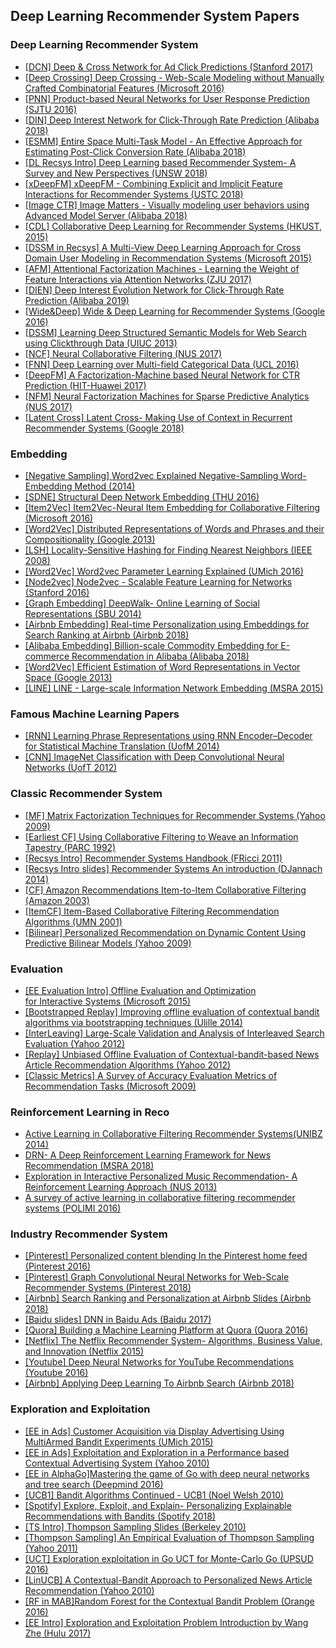 <h2> Deep Learning Recommender System Papers </h2>


<h3>Deep Learning Recommender System</h3>
<ul>
<li><a href="https://github.com/manjunath5496/DL-Recommender-System-Papers/blob/master/%5BDCN%5D%20Deep%20%26%20Cross%20Network%20for%20Ad%20Click%20Predictions%20%28Stanford%202017%29.pdf">[DCN] Deep &amp; Cross Network for Ad Click Predictions (Stanford 2017)</a></li>
<li><a href="https://github.com/manjunath5496/DL-Recommender-System-Papers/blob/master/%5BDeep%20Crossing%5D%20Deep%20Crossing%20-%20Web-Scale%20Modeling%20without%20Manually%20Crafted%20Combinatorial%20Features%20%28Microsoft%202016%29.pdf">[Deep Crossing] Deep Crossing - Web-Scale Modeling without Manually Crafted Combinatorial Features (Microsoft 2016)</a></li>
<li><a href="https://github.com/manjunath5496/DL-Recommender-System-Papers/blob/master/%5BPNN%5D%20Product-based%20Neural%20Networks%20for%20User%20Response%20Prediction%20%28SJTU%202016%29.pdf">[PNN] Product-based Neural Networks for User Response Prediction (SJTU 2016)</a></li>
<li><a href="https://github.com/manjunath5496/DL-Recommender-System-Papers/blob/master/%5BDIN%5D%20Deep%20Interest%20Network%20for%20Click-Through%20Rate%20Prediction%20%28Alibaba%202018%29.pdf">[DIN] Deep Interest Network for Click-Through Rate Prediction (Alibaba 2018)</a></li>
<li><a href="https://github.com/manjunath5496/DL-Recommender-System-Papers/blob/master/%5BESMM%5D%20Entire%20Space%20Multi-Task%20Model%20-%20An%20Effective%20Approach%20for%20Estimating%20Post-Click%20Conversion%20Rate%20%28Alibaba%202018%29.pdf">[ESMM] Entire Space Multi-Task Model - An Effective Approach for Estimating Post-Click Conversion Rate (Alibaba 2018)</a></li>
<li><a href="https://github.com/manjunath5496/DL-Recommender-System-Papers/blob/master/%5BDL%20Recsys%20Intro%5D%20Deep%20Learning%20based%20Recommender%20System-%20A%20Survey%20and%20New%20Perspectives%20%28UNSW%202018%29.pdf">[DL Recsys Intro] Deep Learning based Recommender System- A Survey and New Perspectives (UNSW 2018)</a></li>
<li><a href="https://github.com/manjunath5496/DL-Recommender-System-Papers/blob/master/%5BxDeepFM%5D%20xDeepFM%20-%20Combining%20Explicit%20and%20Implicit%20Feature%20Interactions%20for%20Recommender%20Systems%20%28USTC%202018%29.pdf">[xDeepFM] xDeepFM - Combining Explicit and Implicit Feature Interactions for Recommender Systems (USTC 2018)</a></li>
<li><a href="https://github.com/manjunath5496/DL-Recommender-System-Papers/blob/master/%5BImage%20CTR%5D%20Image%20Matters%20-%20Visually%20modeling%20user%20behaviors%20using%20Advanced%20Model%20Server%20%28Alibaba%202018%29.pdf">[Image CTR] Image Matters - Visually modeling user behaviors using Advanced Model Server (Alibaba 2018)</a></li>
<li><a href="https://github.com/manjunath5496/DL-Recommender-System-Papers/blob/master/%5BCDL%5D%20Collaborative%20Deep%20Learning%20for%20Recommender%20Systems%20%28HKUST%2C%202015%29.pdf">[CDL] Collaborative Deep Learning for Recommender Systems (HKUST, 2015)</a></li>
<li><a href="https://github.com/manjunath5496/DL-Recommender-System-Papers/blob/master/%5BDSSM%20in%20Recsys%5D%20A%20Multi-View%20Deep%20Learning%20Approach%20for%20Cross%20Domain%20User%20Modeling%20in%20Recommendation%20Systems%20%28Microsoft%202015%29.pdf">[DSSM in Recsys] A Multi-View Deep Learning Approach for Cross Domain User Modeling in Recommendation Systems (Microsoft 2015)</a></li>
<li><a href="https://github.com/manjunath5496/DL-Recommender-System-Papers/blob/master/%5BAFM%5D%20Attentional%20Factorization%20Machines%20-%20Learning%20the%20Weight%20of%20Feature%20Interactions%20via%20Attention%20Networks%20%28ZJU%202017%29.pdf">[AFM] Attentional Factorization Machines - Learning the Weight of Feature Interactions via Attention Networks (ZJU 2017)</a></li>
<li><a href="https://github.com/manjunath5496/DL-Recommender-System-Papers/blob/master/%5BDIEN%5D%20Deep%20Interest%20Evolution%20Network%20for%20Click-Through%20Rate%20Prediction%20%28Alibaba%202019%29.pdf">[DIEN] Deep Interest Evolution Network for Click-Through Rate Prediction (Alibaba 2019)</a></li>
<li><a href="https://github.com/manjunath5496/DL-Recommender-System-Papers/blob/master/%5BWide%26Deep%5D%20Wide%20%26%20Deep%20Learning%20for%20Recommender%20Systems%20%28Google%202016%29.pdf">[Wide&amp;Deep] Wide &amp; Deep Learning for Recommender Systems (Google 2016)</a></li>
<li><a href="https://github.com/manjunath5496/DL-Recommender-System-Papers/blob/master/%5BDSSM%5D%20Learning%20Deep%20Structured%20Semantic%20Models%20for%20Web%20Search%20using%20Clickthrough%20Data%20%28UIUC%202013%29.pdf">[DSSM] Learning Deep Structured Semantic Models for Web Search using Clickthrough Data (UIUC 2013)</a></li>
<li><a href="https://github.com/manjunath5496/DL-Recommender-System-Papers/blob/master/%5BNCF%5D%20Neural%20Collaborative%20Filtering%20%28NUS%202017%29.pdf">[NCF] Neural Collaborative Filtering (NUS 2017)</a></li>
<li><a href="https://github.com/manjunath5496/DL-Recommender-System-Papers/blob/master/%5BFNN%5D%20Deep%20Learning%20over%20Multi-field%20Categorical%20Data%20%28UCL%202016%29.pdf">[FNN] Deep Learning over Multi-field Categorical Data (UCL 2016)</a></li>
<li><a href="https://github.com/manjunath5496/DL-Recommender-System-Papers/blob/master/%5BDeepFM%5D%20A%20Factorization-Machine%20based%20Neural%20Network%20for%20CTR%20Prediction%20%28HIT-Huawei%202017%29.pdf">[DeepFM] A Factorization-Machine based Neural Network for CTR Prediction (HIT-Huawei 2017)</a></li>
<li><a href="https://github.com/manjunath5496/DL-Recommender-System-Papers/blob/master/%5BNFM%5D%20Neural%20Factorization%20Machines%20for%20Sparse%20Predictive%20Analytics%20%28NUS%202017%29.pdf">[NFM] Neural Factorization Machines for Sparse Predictive Analytics (NUS 2017)</a></li>
<li><a href="https://github.com/manjunath5496/DL-Recommender-System-Papers/blob/master/%5BLatent%20Cross%5D%20Latent%20Cross-%20Making%20Use%20of%20Context%20in%20Recurrent%20Recommender%20Systems%20%28Google%202018%29.pdf">[Latent Cross] Latent Cross- Making Use of Context in Recurrent Recommender Systems (Google 2018)</a></li>
</ul>
<h3><a id="user-content-embedding" class="anchor" href="https://github.com/manjunath5496/DL-Recommender-System-Papers/blob/master/README.md#embedding"></a>Embedding</h3>
<ul>
<li><a href="https://github.com/manjunath5496/DL-Recommender-System-Papers/blob/master/%5BNegative%20Sampling%5D%20Word2vec%20Explained%20Negative-Sampling%20Word-Embedding%20Method%20%282014%29.pdf">[Negative Sampling] Word2vec Explained Negative-Sampling Word-Embedding Method (2014)</a></li>
<li><a href="https://github.com/manjunath5496/DL-Recommender-System-Papers/blob/master/%5BSDNE%5D%20Structural%20Deep%20Network%20Embedding%20%28THU%202016%29.pdf">[SDNE] Structural Deep Network Embedding (THU 2016)</a></li>
<li><a href="https://github.com/manjunath5496/DL-Recommender-System-Papers/blob/master/%5BItem2Vec%5D%20Item2Vec-Neural%20Item%20Embedding%20for%20Collaborative%20Filtering%20%28Microsoft%202016%29.pdf">[Item2Vec] Item2Vec-Neural Item Embedding for Collaborative Filtering (Microsoft 2016)</a></li>
<li><a href="https://github.com/manjunath5496/DL-Recommender-System-Papers/blob/master/%5BWord2Vec%5D%20Distributed%20Representations%20of%20Words%20and%20Phrases%20and%20their%20Compositionality%20%28Google%202013%29.pdf">[Word2Vec] Distributed Representations of Words and Phrases and their Compositionality (Google 2013)</a></li>
<li><a href="https://github.com/manjunath5496/DL-Recommender-System-Papers/blob/master/%5BLSH%5D%20Locality-Sensitive%20Hashing%20for%20Finding%20Nearest%20Neighbors%20%28IEEE%202008%29.pdf">[LSH] Locality-Sensitive Hashing for Finding Nearest Neighbors (IEEE 2008)</a></li>
<li><a href="https://github.com/manjunath5496/DL-Recommender-System-Papers/blob/master/%5BWord2Vec%5D%20Word2vec%20Parameter%20Learning%20Explained%20%28UMich%202016%29.pdf">[Word2Vec] Word2vec Parameter Learning Explained (UMich 2016)</a></li>
<li><a href="https://github.com/manjunath5496/DL-Recommender-System-Papers/blob/master/%5BNode2vec%5D%20Node2vec%20-%20Scalable%20Feature%20Learning%20for%20Networks%20%28Stanford%202016%29.pdf">[Node2vec] Node2vec - Scalable Feature Learning for Networks (Stanford 2016)</a></li>
<li><a href="https://github.com/manjunath5496/DL-Recommender-System-Papers/blob/master/%5BGraph%20Embedding%5D%20DeepWalk-%20Online%20Learning%20of%20Social%20Representations%20%28SBU%202014%29.pdf">[Graph Embedding] DeepWalk- Online Learning of Social Representations (SBU 2014)</a></li>
<li><a href="https://github.com/manjunath5496/DL-Recommender-System-Papers/blob/master/%5BAirbnb%20Embedding%5D%20Real-time%20Personalization%20using%20Embeddings%20for%20Search%20Ranking%20at%20Airbnb%20%28Airbnb%202018%29.pdf">[Airbnb Embedding] Real-time Personalization using Embeddings for Search Ranking at Airbnb (Airbnb 2018)</a></li>
<li><a href="https://github.com/manjunath5496/DL-Recommender-System-Papers/blob/master/%5BAlibaba%20Embedding%5D%20Billion-scale%20Commodity%20Embedding%20for%20E-commerce%20Recommendation%20in%20Alibaba%20%28Alibaba%202018%29.pdf">[Alibaba Embedding] Billion-scale Commodity Embedding for E-commerce Recommendation in Alibaba (Alibaba 2018)</a></li>
<li><a href="https://github.com/manjunath5496/DL-Recommender-System-Papers/blob/master/%5BWord2Vec%5D%20Efficient%20Estimation%20of%20Word%20Representations%20in%20Vector%20Space%20%28Google%202013%29.pdf">[Word2Vec] Efficient Estimation of Word Representations in Vector Space (Google 2013)</a></li>
<li><a href="https://github.com/manjunath5496/DL-Recommender-System-Papers/blob/master/%5BLINE%5D%20LINE%20-%20Large-scale%20Information%20Network%20Embedding%20%28MSRA%202015%29.pdf">[LINE] LINE - Large-scale Information Network Embedding (MSRA 2015)</a></li>
</ul>
<h3><a id="user-content-famous-machine-learning-papers" class="anchor" href="https://github.com/manjunath5496/DL-Recommender-System-Papers/blob/master/README.md#famous-machine-learning-papers"></a>Famous Machine Learning Papers</h3>
<ul>
<li><a href="https://github.com/manjunath5496/DL-Recommender-System-Papers/blob/master/%5BRNN%5D%20Learning%20Phrase%20Representations%20using%20RNN%20Encoder%E2%80%93Decoder%20for%20Statistical%20Machine%20Translation%20%28UofM%202014%29.pdf">[RNN] Learning Phrase Representations using RNN Encoder&ndash;Decoder for Statistical Machine Translation (UofM 2014)</a></li>
<li><a href="https://github.com/manjunath5496/DL-Recommender-System-Papers/blob/master/%5BCNN%5D%20ImageNet%20Classification%20with%20Deep%20Convolutional%20Neural%20Networks%20%28UofT%202012%29.pdf">[CNN] ImageNet Classification with Deep Convolutional Neural Networks (UofT 2012)</a></li>
</ul>
<h3><a id="user-content-classic-recommender-system" class="anchor" href="https://github.com/manjunath5496/DL-Recommender-System-Papers/blob/master/README.md#classic-recommender-system"></a>Classic Recommender System</h3>
<ul>
<li><a href="https://github.com/manjunath5496/DL-Recommender-System-Papers/blob/master/%5BMF%5D%20Matrix%20Factorization%20Techniques%20for%20Recommender%20Systems%20%28Yahoo%202009%29.pdf">[MF] Matrix Factorization Techniques for Recommender Systems (Yahoo 2009)</a></li>
<li><a href="https://github.com/manjunath5496/DL-Recommender-System-Papers/blob/master/%5BEarliest%20CF%5D%20Using%20Collaborative%20Filtering%20to%20Weave%20an%20Information%20Tapestry%20%28PARC%201992%29.pdf">[Earliest CF] Using Collaborative Filtering to Weave an Information Tapestry (PARC 1992)</a></li>
<li><a href="https://github.com/manjunath5496/DL-Recommender-System-Papers/blob/master/%5BRecsys%20Intro%5D%20Recommender%20Systems%20Handbook%20%28FRicci%202011%29.pdf">[Recsys Intro] Recommender Systems Handbook (FRicci 2011)</a></li>
<li><a href="https://github.com/manjunath5496/DL-Recommender-System-Papers/blob/master/%5BRecsys%20Intro%20slides%5D%20Recommender%20Systems%20An%20introduction%20%28DJannach%202014%29.pdf">[Recsys Intro slides] Recommender Systems An introduction (DJannach 2014)</a></li>
<li><a href="https://github.com/manjunath5496/DL-Recommender-System-Papers/blob/master/%5BCF%5D%20Amazon%20Recommendations%20Item-to-Item%20Collaborative%20Filtering%20%28Amazon%202003%29.pdf">[CF] Amazon Recommendations Item-to-Item Collaborative Filtering (Amazon 2003)</a></li>
<li><a href="https://github.com/manjunath5496/DL-Recommender-System-Papers/blob/master/%5BItemCF%5D%20Item-Based%20Collaborative%20Filtering%20Recommendation%20Algorithms%20%28UMN%202001%29.pdf">[ItemCF] Item-Based Collaborative Filtering Recommendation Algorithms (UMN 2001)</a></li>
<li><a href="https://github.com/manjunath5496/DL-Recommender-System-Papers/blob/master/%5BBilinear%5D%20Personalized%20Recommendation%20on%20Dynamic%20Content%20Using%20Predictive%20Bilinear%20Models%20%28Yahoo%202009%29.pdf">[Bilinear] Personalized Recommendation on Dynamic Content Using Predictive Bilinear Models (Yahoo 2009)</a></li>
</ul>
<h3><a id="user-content-evaluation" class="anchor" href="https://github.com/manjunath5496/DL-Recommender-System-Papers/blob/master/README.md#evaluation"></a>Evaluation</h3>
<ul>
<li><a href="https://github.com/manjunath5496/DL-Recommender-System-Papers/blob/master/%5BEE%20Evaluation%20Intro%5D%20Offline%C2%A0Evaluation%C2%A0and%C2%A0Optimization%20for%C2%A0Interactive%C2%A0Systems%20%28Microsoft%202015%29.pdf">[EE Evaluation Intro] Offline&nbsp;Evaluation&nbsp;and&nbsp;Optimization for&nbsp;Interactive&nbsp;Systems (Microsoft 2015)</a></li>
<li><a href="https://github.com/manjunath5496/DL-Recommender-System-Papers/blob/master/%5BBootstrapped%20Replay%5D%20Improving%20offline%20evaluation%20of%20contextual%20bandit%20algorithms%20via%20bootstrapping%20techniques%20%28Ulille%202014%29.pdf">[Bootstrapped Replay] Improving offline evaluation of contextual bandit algorithms via bootstrapping techniques (Ulille 2014)</a></li>
<li><a href="https://github.com/manjunath5496/DL-Recommender-System-Papers/blob/master/%5BInterLeaving%5D%20Large-Scale%20Validation%20and%20Analysis%20of%20Interleaved%20Search%20Evaluation%20%28Yahoo%202012%29.pdf">[InterLeaving] Large-Scale Validation and Analysis of Interleaved Search Evaluation (Yahoo 2012)</a></li>
<li><a href="https://github.com/manjunath5496/DL-Recommender-System-Papers/blob/master/%5BReplay%5D%20Unbiased%20Offline%20Evaluation%20of%20Contextual-bandit-based%20News%20Article%20Recommendation%20Algorithms%20%28Yahoo%202012%29.pdf">[Replay] Unbiased Offline Evaluation of Contextual-bandit-based News Article Recommendation Algorithms (Yahoo 2012)</a></li>
<li><a href="https://github.com/manjunath5496/DL-Recommender-System-Papers/blob/master/%5BClassic%20Metrics%5D%20A%20Survey%20of%20Accuracy%20Evaluation%20Metrics%20of%20Recommendation%20Tasks%20%28Microsoft%202009%29.pdf">[Classic Metrics] A Survey of Accuracy Evaluation Metrics of Recommendation Tasks (Microsoft 2009)</a></li>
</ul>
<h3><a id="user-content-reinforcement-learning-in-reco" class="anchor" href="https://github.com/manjunath5496/DL-Recommender-System-Papers/blob/master/README.md#reinforcement-learning-in-reco"></a>Reinforcement Learning in Reco</h3>
<ul>
<li><a href="https://github.com/manjunath5496/DL-Recommender-System-Papers/blob/master/Active%20Learning%20in%20Collaborative%20Filtering%20Recommender%20Systems%28UNIBZ%202014%29.pdf">Active Learning in Collaborative Filtering Recommender Systems(UNIBZ 2014)</a></li>
<li><a href="https://github.com/manjunath5496/DL-Recommender-System-Papers/blob/master/DRN-%20A%20Deep%20Reinforcement%20Learning%20Framework%20for%20News%20Recommendation%20%28MSRA%202018%29.pdf">DRN- A Deep Reinforcement Learning Framework for News Recommendation (MSRA 2018)</a></li>
<li><a href="https://github.com/manjunath5496/DL-Recommender-System-Papers/blob/master/Exploration%20in%20Interactive%20Personalized%20Music%20Recommendation-%20A%20Reinforcement%20Learning%20Approach%20%28NUS%202013%29.pdf">Exploration in Interactive Personalized Music Recommendation- A Reinforcement Learning Approach (NUS 2013)</a></li>
<li><a href="https://github.com/manjunath5496/DL-Recommender-System-Papers/blob/master/A%20survey%20of%20active%20learning%20in%20collaborative%20filtering%20recommender%20systems%20%28POLIMI%202016%29.pdf">A survey of active learning in collaborative filtering recommender systems (POLIMI 2016)</a></li>
</ul>
<h3><a id="user-content-industry-recommender-system" class="anchor" href="https://github.com/manjunath5496/DL-Recommender-System-Papers/blob/master/README.md#industry-recommender-system"></a>Industry Recommender System</h3>
<ul>
<li><a href="https://github.com/manjunath5496/DL-Recommender-System-Papers/blob/master/%5BPinterest%5D%20Personalized%20content%20blending%20In%20the%20Pinterest%20home%20feed%20%28Pinterest%202016%29.pdf">[Pinterest] Personalized content blending In the Pinterest home feed (Pinterest 2016)</a></li>
<li><a href="https://github.com/manjunath5496/DL-Recommender-System-Papers/blob/master/%5BPinterest%5D%20Graph%20Convolutional%20Neural%20Networks%20for%20Web-Scale%20Recommender%20Systems%20%28Pinterest%202018%29.pdf">[Pinterest] Graph Convolutional Neural Networks for Web-Scale Recommender Systems (Pinterest 2018)</a></li>
<li><a href="https://github.com/manjunath5496/DL-Recommender-System-Papers/blob/master/%5BAirbnb%5D%20Search%20Ranking%20and%20Personalization%20at%20Airbnb%20Slides%20%28Airbnb%202018%29.pdf">[Airbnb] Search Ranking and Personalization at Airbnb Slides (Airbnb 2018)</a></li>
<li><a href="https://github.com/manjunath5496/DL-Recommender-System-Papers/blob/master/%5BBaidu%20slides%5D%20DNN%20in%20Baidu%20Ads%20%28Baidu%202017%29.pdf">[Baidu slides] DNN in Baidu Ads (Baidu 2017)</a></li>
<li><a href="https://github.com/manjunath5496/DL-Recommender-System-Papers/blob/master/%5BQuora%5D%20Building%20a%20Machine%20Learning%20Platform%20at%20Quora%20%28Quora%202016%29.pdf">[Quora] Building a Machine Learning Platform at Quora (Quora 2016)</a></li>
<li><a href="https://github.com/manjunath5496/DL-Recommender-System-Papers/blob/master/%5BNetflix%5D%20The%20Netflix%20Recommender%20System-%20Algorithms%2C%20Business%20Value%2C%20and%20Innovation%20%28Netflix%202015%29.pdf">[Netflix] The Netflix Recommender System- Algorithms, Business Value, and Innovation (Netflix 2015)</a></li>
<li><a href="https://github.com/manjunath5496/DL-Recommender-System-Papers/blob/master/%5BYoutube%5D%20Deep%20Neural%20Networks%20for%20YouTube%20Recommendations%20%28Youtube%202016%29.pdf">[Youtube] Deep Neural Networks for YouTube Recommendations (Youtube 2016)</a></li>
<li><a href="https://github.com/manjunath5496/DL-Recommender-System-Papers/blob/master/%5BAirbnb%5D%20Applying%20Deep%20Learning%20To%20Airbnb%20Search%20%28Airbnb%202018%29.pdf">[Airbnb] Applying Deep Learning To Airbnb Search (Airbnb 2018)</a></li>
</ul>
<h3><a id="user-content-exploration-and-exploitation" class="anchor" href="https://github.com/manjunath5496/DL-Recommender-System-Papers/blob/master/README.md#exploration-and-exploitation"></a>Exploration and Exploitation</h3>
<ul>
<li><a href="https://github.com/manjunath5496/DL-Recommender-System-Papers/blob/master/%5BEE%20in%20Ads%5D%20Customer%20Acquisition%20via%20Display%20Advertising%20Using%20MultiArmed%20Bandit%20Experiments%20%28UMich%202015%29.pdf">[EE in Ads] Customer Acquisition via Display Advertising Using MultiArmed Bandit Experiments (UMich 2015)</a></li>
<li><a href="https://github.com/manjunath5496/DL-Recommender-System-Papers/blob/master/%5BEE%20in%20Ads%5D%20Exploitation%20and%20Exploration%20in%20a%20Performance%20based%20Contextual%20Advertising%20System%20%28Yahoo%202010%29.pdf">[EE in Ads] Exploitation and Exploration in a Performance based Contextual Advertising System (Yahoo 2010)</a></li>
<li><a href="https://github.com/manjunath5496/DL-Recommender-System-Papers/blob/master/%5BEE%20in%20AlphaGo%5DMastering%20the%20game%20of%20Go%20with%20deep%20neural%20networks%20and%20tree%20search%20%28Deepmind%202016%29.pdf">[EE in AlphaGo]Mastering the game of Go with deep neural networks and tree search (Deepmind 2016)</a></li>
<li><a href="https://github.com/manjunath5496/DL-Recommender-System-Papers/blob/master/%5BUCB1%5D%20Bandit%20Algorithms%20Continued%20-%20UCB1%20%28Noel%20Welsh%202010%29.pdf">[UCB1] Bandit Algorithms Continued - UCB1 (Noel Welsh 2010)</a></li>
<li><a href="https://github.com/manjunath5496/DL-Recommender-System-Papers/blob/master/%5BSpotify%5D%20Explore%2C%20Exploit%2C%20and%20Explain-%20Personalizing%20Explainable%20Recommendations%20with%20Bandits%20%28Spotify%202018%29.pdf">[Spotify] Explore, Exploit, and Explain- Personalizing Explainable Recommendations with Bandits (Spotify 2018)</a></li>
<li><a href="https://github.com/manjunath5496/DL-Recommender-System-Papers/blob/master/%5BTS%20Intro%5D%20Thompson%20Sampling%20Slides%20%28Berkeley%202010%29.pdf">[TS Intro] Thompson Sampling Slides (Berkeley 2010)</a></li>
<li><a href="https://github.com/manjunath5496/DL-Recommender-System-Papers/blob/master/%5BThompson%20Sampling%5D%20An%20Empirical%20Evaluation%20of%20Thompson%20Sampling%20%28Yahoo%202011%29.pdf">[Thompson Sampling] An Empirical Evaluation of Thompson Sampling (Yahoo 2011)</a></li>
<li><a href="https://github.com/manjunath5496/DL-Recommender-System-Papers/blob/master/%5BUCT%5D%20Exploration%20exploitation%20in%20Go%20UCT%20for%20Monte-Carlo%20Go%20%28UPSUD%202016%29.pdf">[UCT] Exploration exploitation in Go UCT for Monte-Carlo Go (UPSUD 2016)</a></li>
<li><a href="https://github.com/manjunath5496/DL-Recommender-System-Papers/blob/master/%5BLinUCB%5D%20A%20Contextual-Bandit%20Approach%20to%20Personalized%20News%20Article%20Recommendation%20%28Yahoo%202010%29.pdf">[LinUCB] A Contextual-Bandit Approach to Personalized News Article Recommendation (Yahoo 2010)</a></li>
<li><a href="https://github.com/manjunath5496/DL-Recommender-System-Papers/blob/master/%5BRF%20in%20MAB%5DRandom%20Forest%20for%20the%20Contextual%20Bandit%20Problem%20%28Orange%202016%29.pdf">[RF in MAB]Random Forest for the Contextual Bandit Problem (Orange 2016)</a></li>
<li><a href="https://github.com/manjunath5496/DL-Recommender-System-Papers/blob/master/%5BEE%20Intro%5D%20Exploration%20and%20Exploitation%20Problem%20Introduction%20by%20Wang%20Zhe%20%28Hulu%202017%29.pdf">[EE Intro] Exploration and Exploitation Problem Introduction by Wang Zhe (Hulu 2017)</a></li>
</ul>
